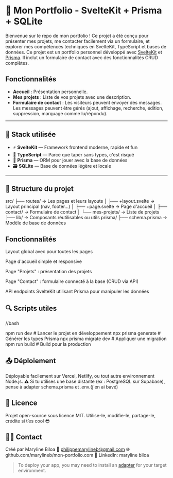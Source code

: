 # 🎨 Mon Portfolio - SvelteKit + Prisma + SQLite

Bienvenue sur le repo de mon portfolio ! Ce projet a été conçu pour présenter mes projets, me contacter facilement via un formulaire, et explorer mes compétences techniques en SvelteKit, TypeScript et bases de données.
Ce projet est un portfolio personnel développé avec [SvelteKit](https://kit.svelte.dev/) et [Prisma](https://www.prisma.io/). Il inclut un formulaire de contact avec des fonctionnalités CRUD complètes.

## Fonctionnalités

- **Accueil** : Présentation personnelle.
- **Mes projets** : Liste de vos projets avec une description.
- **Formulaire de contact** : Les visiteurs peuvent envoyer des messages. Les messages peuvent être gérés (ajout, affichage, recherche, édition, suppression, marquage comme lu/répondu).

---

## 🚀 Stack utilisée

- ⚡ **SvelteKit** — Framework frontend moderne, rapide et fun
- 🔮 **TypeScript** — Parce que taper sans types, c'est risqué
- 🧬 **Prisma** — ORM pour jouer avec la base de données
- 🗃️ **SQLite** — Base de données légère et locale

---

## 📁 Structure du projet

src/
├── routes/ → Les pages et leurs layouts
│ ├── +layout.svelte → Layout principal (nav, footer…)
│ ├── +page.svelte → Page d'accueil
│ ├── contact/ → Formulaire de contact
│ └── mes-projets/ → Liste de projets
├── lib/ → Composants réutilisables ou utils
prisma/
├── schema.prisma → Modèle de base de données

## Fonctionnalités
Layout global avec <slot/> pour toutes les pages

Page d'accueil simple et responsive

Page "Projets" : présentation des projets

Page "Contact" : formulaire connecté à la base (CRUD via API)

API endpoints SvelteKit utilisant Prisma pour manipuler les données

## 🔍 Scripts utiles
//bash

npm run dev               # Lancer le projet en développement
npx prisma generate       # Générer les types Prisma
npx prisma migrate dev    # Appliquer une migration
npm run build             # Build pour la production


## 📤 Déploiement
Déployable facilement sur Vercel, Netlify, ou tout autre environnement Node.js.
⚠️ Si tu utilises une base distante (ex : PostgreSQL sur Supabase), pense à adapter schema.prisma et .env.(j'en ai bavé)

## 📄 Licence
Projet open-source sous licence MIT. Utilise-le, modifie-le, partage-le, crédite si t’es cool 😎

## 🙋‍♀️ Contact
Créé par Maryline Biloa
📧 philippemarylineb@gmail.com
🌐 github.com/marylineb/mon-portfolio.com
🔗 LinkedIn: maryline biloa






> To deploy your app, you may need to install an [adapter](https://svelte.dev/docs/kit/adapters) for your target environment.
